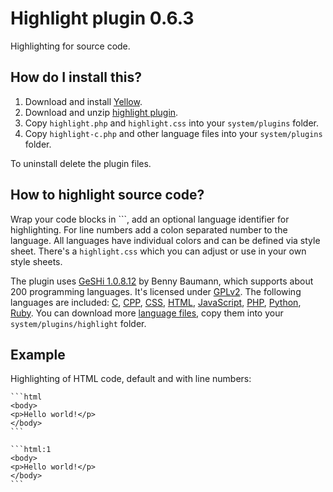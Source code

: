 Highlight plugin 0.6.3
======================
Highlighting for source code.

How do I install this?
----------------------
1. Download and install [Yellow](https://github.com/datenstrom/yellow/).
2. Download and unzip [highlight plugin](https://github.com/datenstrom/yellow-plugins/raw/master/zip/highlight.zip).
3. Copy `highlight.php` and `highlight.css` into your `system/plugins` folder.
4. Copy `highlight-c.php` and other language files into your `system/plugins` folder.

To uninstall delete the plugin files.

How to highlight source code?
-----------------------------
Wrap your code blocks in \`\`\`, add an optional language identifier for highlighting. For line numbers add a colon separated number to the language. All languages have individual colors and can be defined via style sheet. There's a `highlight.css` which you can adjust or use in your own style sheets.

The plugin uses [GeSHi 1.0.8.12](https://github.com/GeSHi/geshi-1.0) by Benny Baumann, which supports about 200 programming languages. It's licensed under [GPLv2](http://opensource.org/licenses/GPL-2.0). The following languages are included: [C](https://en.wikipedia.org/wiki/C_(programming_language)), [CPP](https://en.wikipedia.org/wiki/C++), [CSS](https://en.wikipedia.org/wiki/CSS), [HTML](https://en.wikipedia.org/wiki/HTML), [JavaScript](https://en.wikipedia.org/wiki/JavaScript), [PHP](https://en.wikipedia.org/wiki/PHP), [Python](https://en.wikipedia.org/wiki/Python_(programming_language)), [Ruby](https://en.wikipedia.org/wiki/Ruby_(programming_language)). You can download more [language files](https://github.com/GeSHi/geshi-1.0/tree/master/src/geshi), copy them into your `system/plugins/highlight` folder.

Example
-------
Highlighting of HTML code, default and with line numbers:

    ```html
    <body>
    <p>Hello world!</p>
    </body>
    ```
    
    ```html:1
    <body>
    <p>Hello world!</p>
    </body>
    ```
